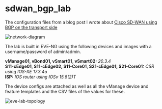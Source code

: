 # sdwan_bgp_lab

The configuration files from a blog post I wrote about [Cisco SD-WAN using BGP on the transport side](https://theworldsgonemad.net/2022/sdwan-vpn0-bgp/)

![network-diagram](https://user-images.githubusercontent.com/33333983/192093780-dcf1e706-b520-419f-b03b-64556e50bb7c.png)

The lab is built in EVE-NG using the following devices and images with a username/password of admin/admin.

**vManage01, vBond01, vSmart01, vSmart02:** *20.3.4*\
**S11-cEdge01, S11-cEdge02, S11-Core01, S21-cEdge01, S21-Core01:** *CSR using IOS-XE 17.3.4a*\
**ISP:** *IOS router using IOSv 15.6(2)T*

The device configs are attached as well as all the vManage device and feature templates and the CSV files of the values for these.

![eve-lab-topology](https://user-images.githubusercontent.com/33333983/192093886-05e17b35-4688-4f63-9437-7ee27bc5b0cb.png)
